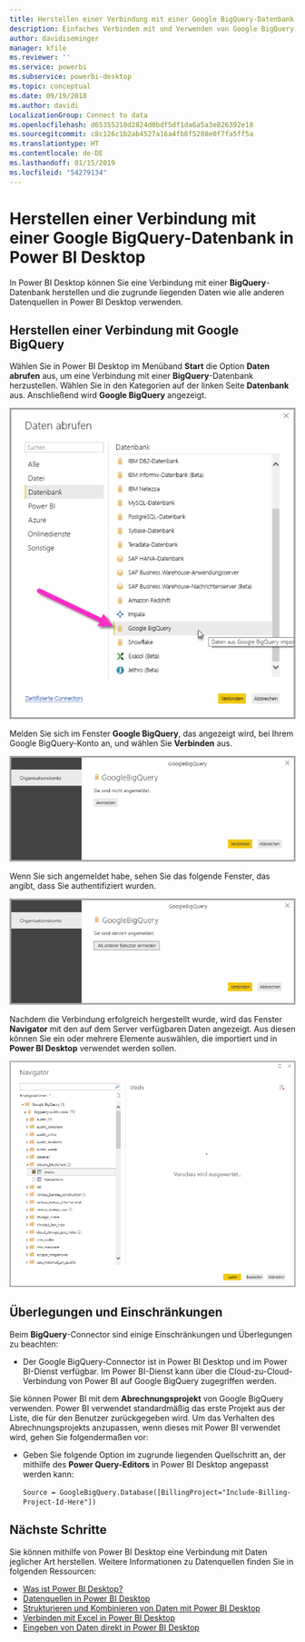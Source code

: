 ```yaml
---
title: Herstellen einer Verbindung mit einer Google BigQuery-Datenbank in Power BI Desktop
description: Einfaches Verbinden mit und Verwenden von Google BigQuery in Power BI Desktop
author: davidiseminger
manager: kfile
ms.reviewer: ''
ms.service: powerbi
ms.subservice: powerbi-desktop
ms.topic: conceptual
ms.date: 09/19/2018
ms.author: davidi
LocalizationGroup: Connect to data
ms.openlocfilehash: d65355210d2824d0bdf5df1da6a5a3e826392e18
ms.sourcegitcommit: c8c126c1b2ab4527a16a4fb8f5208e0f7fa5ff5a
ms.translationtype: HT
ms.contentlocale: de-DE
ms.lasthandoff: 01/15/2019
ms.locfileid: "54279134"
---
```

# <a name="connect-to-a-google-bigquery-database-in-power-bi-desktop"></a>Herstellen einer Verbindung mit einer Google BigQuery-Datenbank in Power BI Desktop
In Power BI Desktop können Sie eine Verbindung mit einer **BigQuery**-Datenbank herstellen und die zugrunde liegenden Daten wie alle anderen Datenquellen in Power BI Desktop verwenden.

## <a name="connect-to-google-bigquery"></a>Herstellen einer Verbindung mit Google BigQuery
Wählen Sie in Power BI Desktop im Menüband **Start** die Option **Daten abrufen** aus, um eine Verbindung mit einer **BigQuery**-Datenbank herzustellen. Wählen Sie in den Kategorien auf der linken Seite **Datenbank** aus. Anschließend wird **Google BigQuery** angezeigt.

![Dialogfeld „Daten abrufen“ für Google BigQuery](media/desktop-connect-bigquery/connect_bigquery_01.png)

Melden Sie sich im Fenster **Google BigQuery**, das angezeigt wird, bei Ihrem Google BigQuery-Konto an, und wählen Sie **Verbinden** aus.

![Anmelden bei Google BigQuery](media/desktop-connect-bigquery/connect_bigquery_02.png)

Wenn Sie sich angemeldet habe, sehen Sie das folgende Fenster, das angibt, dass Sie authentifiziert wurden. 

![Bei Google angemeldet](media/desktop-connect-bigquery/connect_bigquery_02b.png)

Nachdem die Verbindung erfolgreich hergestellt wurde, wird das Fenster **Navigator** mit den auf dem Server verfügbaren Daten angezeigt. Aus diesen können Sie ein oder mehrere Elemente auswählen, die importiert und in **Power BI Desktop** verwendet werden sollen.

![Daten von Google BigQuery](media/desktop-connect-bigquery/connect_bigquery_03.png)

## <a name="considerations-and-limitations"></a>Überlegungen und Einschränkungen
Beim **BigQuery**-Connector sind einige Einschränkungen und Überlegungen zu beachten:

* Der Google BigQuery-Connector ist in Power BI Desktop und im Power BI-Dienst verfügbar. Im Power BI-Dienst kann über die Cloud-zu-Cloud-Verbindung von Power BI auf Google BigQuery zugegriffen werden.

Sie können Power BI mit dem **Abrechnungsprojekt** von Google BigQuery verwenden. Power BI verwendet standardmäßig das erste Projekt aus der Liste, die für den Benutzer zurückgegeben wird. Um das Verhalten des Abrechnungsprojekts anzupassen, wenn dieses mit Power BI verwendet wird, gehen Sie folgendermaßen vor:

 * Geben Sie folgende Option im zugrunde liegenden Quellschritt an, der mithilfe des **Power Query-Editors** in Power BI Desktop angepasst werden kann:

    ```Source = GoogleBigQuery.Database([BillingProject="Include-Billing-Project-Id-Here"])```

## <a name="next-steps"></a>Nächste Schritte
Sie können mithilfe von Power BI Desktop eine Verbindung mit Daten jeglicher Art herstellen. Weitere Informationen zu Datenquellen finden Sie in folgenden Ressourcen:

* [Was ist Power BI Desktop?](desktop-what-is-desktop.md)
* [Datenquellen in Power BI Desktop](desktop-data-sources.md)
* [Strukturieren und Kombinieren von Daten mit Power BI Desktop](desktop-shape-and-combine-data.md)
* [Verbinden mit Excel in Power BI Desktop](desktop-connect-excel.md)   
* [Eingeben von Daten direkt in Power BI Desktop](desktop-enter-data-directly-into-desktop.md)   

